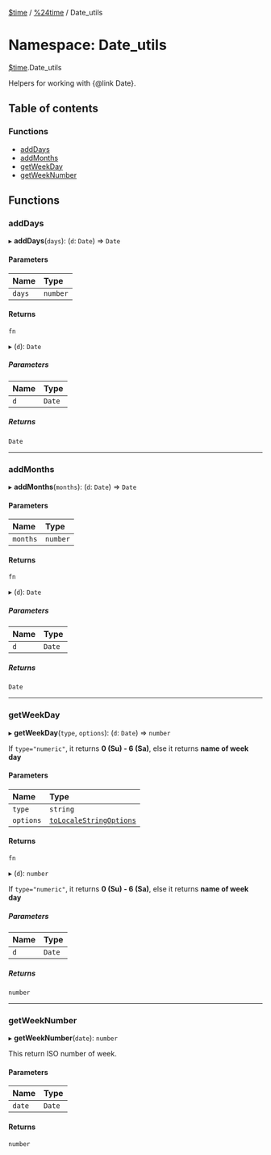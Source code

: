 [$time](../README.md) / [%24time](_time.md) / Date_utils

# Namespace: Date\_utils

[$time](_time.md).Date_utils

Helpers for working with {@link Date}.

## Table of contents

### Functions

- [addDays](_time.Date_utils.md#adddays)
- [addMonths](_time.Date_utils.md#addmonths)
- [getWeekDay](_time.Date_utils.md#getweekday)
- [getWeekNumber](_time.Date_utils.md#getweeknumber)

## Functions

### addDays

▸ **addDays**(`days`): (`d`: `Date`) => `Date`

#### Parameters

| Name | Type |
| :------ | :------ |
| `days` | `number` |

#### Returns

`fn`

▸ (`d`): `Date`

##### Parameters

| Name | Type |
| :------ | :------ |
| `d` | `Date` |

##### Returns

`Date`

___

### addMonths

▸ **addMonths**(`months`): (`d`: `Date`) => `Date`

#### Parameters

| Name | Type |
| :------ | :------ |
| `months` | `number` |

#### Returns

`fn`

▸ (`d`): `Date`

##### Parameters

| Name | Type |
| :------ | :------ |
| `d` | `Date` |

##### Returns

`Date`

___

### getWeekDay

▸ **getWeekDay**(`type`, `options`): (`d`: `Date`) => `number`

If `type="numeric"`, it returns **0 (Su) - 6 (Sa)**, else it returns **name of week day**

#### Parameters

| Name | Type |
| :------ | :------ |
| `type` | `string` |
| `options` | [`toLocaleStringOptions`](../interfaces/_time.toLocaleStringOptions.md) |

#### Returns

`fn`

▸ (`d`): `number`

If `type="numeric"`, it returns **0 (Su) - 6 (Sa)**, else it returns **name of week day**

##### Parameters

| Name | Type |
| :------ | :------ |
| `d` | `Date` |

##### Returns

`number`

___

### getWeekNumber

▸ **getWeekNumber**(`date`): `number`

This return ISO number of week.

#### Parameters

| Name | Type |
| :------ | :------ |
| `date` | `Date` |

#### Returns

`number`
